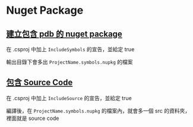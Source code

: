 # Nuget Package


## [建立包含 pdb 的 nuget package](https://docs.microsoft.com/zh-tw/dotnet/core/tools/csproj#includesymbols)

在 .csproj 中加上 `IncludeSymbols` 的宣告，並給定 true

輸出目錄下會多出 `ProjectName.symbols.nupkg` 的檔案

 
## [包含 Source Code](https://docs.microsoft.com/zh-tw/dotnet/core/tools/csproj#includesource)

在 .csproj 中加上 `IncludeSource` 的宣告，並給定 true

編譯後，在 `ProjectName.symbols.nupkg` 的檔案內，就會多一個 src 的資料夾，裡面就是 source code 
